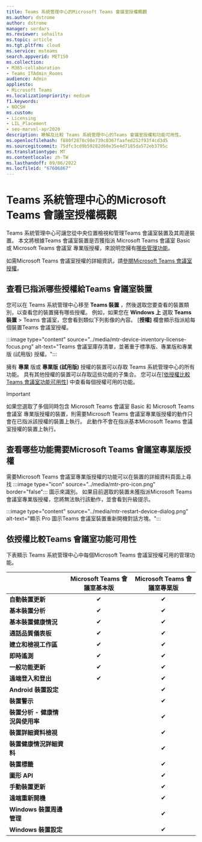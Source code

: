 ```yaml
---
title: Teams 系統管理中心的Microsoft Teams 會議室授權概觀
ms.author: dstrome
author: dstrome
manager: serdars
ms.reviewer: sohailta
ms.topic: article
ms.tgt.pltfrm: cloud
ms.service: msteams
search.appverid: MET150
ms.collection:
- M365-collaboration
- Teams_ITAdmin_Rooms
audience: Admin
appliesto:
- Microsoft Teams
ms.localizationpriority: medium
f1.keywords:
- NOCSH
ms.custom:
- Licensing
- LIL_Placement
- seo-marvel-apr2020
description: 瞭解及比較 Teams 系統管理中心的Teams 會議室授權和功能可用性。
ms.openlocfilehash: f880f2878c98e739c0367faafed252f93f4cd3d5
ms.sourcegitcommit: 75dfc3cd9b59282d68e35e4d7185da572eb3795c
ms.translationtype: MT
ms.contentlocale: zh-TW
ms.lasthandoff: 09/06/2022
ms.locfileid: "67606867"
---
```

# <a name="microsoft-teams-rooms-license-overview-in-teams-admin-center"></a>Teams 系統管理中心的Microsoft Teams 會議室授權概觀

Teams 系統管理中心可讓您從中央位置檢視和管理Teams 會議室裝置及其周邊裝置。 本文將根據Teams 會議室裝置是否獲指派 Microsoft Teams 會議室 Basic 或 Microsoft Teams 會議室 專業版授權，來說明您擁有[哪些管理功能](#comparison-of-teams-rooms-feature-availability-by-license)。

如需Microsoft Teams 會議室授權的詳細資訊，請[參閱Microsoft Teams 會議室授權](rooms-licensing.md)。

## <a name="see-which-licenses-are-assigned-to-teams-rooms-devices"></a>查看已指派哪些授權給Teams 會議室裝置

您可以在 Teams 系統管理中心移至 **Teams 裝置** ，然後選取您要查看的裝置類別，以查看您的裝置擁有哪些授權。 例如，如果您在 **Windows 上** 選取 **Teams 裝置**  >  Teams 會議室，您會看到類似下列影像的內容。 [**授權]** 欄會顯示指派給每個裝置Teams 會議室授權。

:::image type="content" source="../media/mtr-device-inventory-license-focus.png" alt-text="Teams 會議室庫存清單，並著重于標準版、專業版和專業版 (試用版) 授權。":::

擁有 **專業** 版或 **專業版 (試用版)** 授權的裝置可以存取 Teams 系統管理中心的所有功能。 具有其他授權的裝置可以存取這些功能的子集合。 您可以在[[依授權比較Teams 會議室功能可用性](#comparison-of-teams-rooms-feature-availability-by-license)] 中查看每個授權可用的功能。

> [!IMPORTANT]
> 如果您選取了多個同時包含 Microsoft Teams 會議室 Basic 和 Microsoft Teams 會議室 專業版授權的裝置，則需要Microsoft Teams 會議室專業版授權的動作只會在已指派該授權的裝置上執行。 此動作不會在指派基本Microsoft Teams 會議室授權的裝置上執行。

## <a name="see-which-features-require-a-microsoft-teams-rooms-pro-license"></a>查看哪些功能需要Microsoft Teams 會議室專業版授權

需要Microsoft Teams 會議室專業版授權的功能可以在裝置的詳細資料頁面上尋找 :::image type="icon" source="../media/mtr-pro-icon.png" border="false"::: 圖示來識別。 如果目前選取的裝置未獲指派Microsoft Teams 會議室專業版授權，您將無法執行該動作，並會看到升級提示。

:::image type="content" source="../media/mtr-restart-device-dialog.png" alt-text="顯示 Pro 圖示Teams 會議室裝置重新開機對話方塊。":::

## <a name="comparison-of-teams-rooms-feature-availability-by-license"></a>依授權比較Teams 會議室功能可用性

下表顯示 Teams 系統管理中心中每個Microsoft Teams 會議室授權可用的管理功能。

|                                               | Microsoft Teams 會議室基本版 | Microsoft Teams 會議室專業版 |
|:----------------------------------------------|:---------------------------:|:-------------------------:|
| **自動裝置更新**                  | &#x2714;                    | &#x2714;                  |
| **基本裝置分析**                    | &#x2714;                    | &#x2714;                  |
| **基本裝置健康情況**                       | &#x2714;                    | &#x2714;                  |
| **通話品質儀表板**                    | &#x2714;                    | &#x2714;                  |
| **建立和檢視工作區**                | &#x2714;                    | &#x2714;                  |
| **即時遙測**                       | &#x2714;                    | &#x2714;                  |
| **一般功能更新**                   | &#x2714;                    | &#x2714;                  |
| **遠端登入和登出**               | &#x2714;                    | &#x2714;                  |
| **Android 裝置設定**             |                             | &#x2714;                  |
| **裝置警示**                             |                             | &#x2714;                  |
| **裝置分析 - 健康情況與使用率** |                             | &#x2714;                  |
| **裝置詳細資料檢視**                        |                             | &#x2714;                  |
| **裝置健康情況詳細資料**                     |                             | &#x2714;                  |
| **裝置標籤**                               |                             | &#x2714;                  |
| **圖形 API**                                |                             | &#x2714;                  |
| **手動裝置更新**                     |                             | &#x2714;                  |
| **遠端重新開機**                            |                             | &#x2714;                  |
| **Windows 裝置周邊管理**     |                             | &#x2714;                  |
| **Windows 裝置設定**                   |                             | &#x2714;                  |
